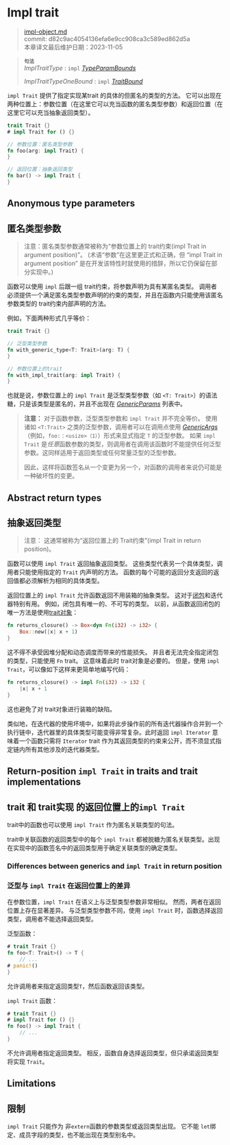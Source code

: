 # Impl trait

>[impl-object.md](https://github.com/rust-lang/reference/blob/master/src/types/impl-object.md)\
>commit: d82c9ac4054136efa6e9cc908ca3c589ed862d5a \
>本章译文最后维护日期：2023-11-05

> **<sup>句法</sup>**\
> _ImplTraitType_ : `impl` [_TypeParamBounds_]
>
> _ImplTraitTypeOneBound_ : `impl` [_TraitBound_]

`impl Trait` 提供了指定实现某trait 的具体的但匿名的类型的方法。
它可以出现在两种位置上：参数位置（在这里它可以充当函数的匿名类型参数）和返回位置（在这里它可以充当抽象返回类型）。

```rust
trait Trait {}
# impl Trait for () {}

// 参数位置：匿名类型参数
fn foo(arg: impl Trait) {
}

// 返回位置：抽象返回类型
fn bar() -> impl Trait {
}
```
## Anonymous type parameters
## 匿名类型参数

> 注意：匿名类型参数通常被称为“参数位置上的 trait约束(impl Trait in argument position)”。
(术语“参数”在这里更正式和正确，但 “impl Trait in argument position” 是在开发该特性时就使用的措辞，所以它仍保留在部分实现中。)

函数可以使用 `impl` 后跟一组 trait约束，将参数声明为具有某匿名类型。
调用者必须提供一个满足匿名类型参数声明的约束的类型，并且在函数内只能使用该匿名参数类型的 trait约束内部声明的方法。

例如，下面两种形式几乎等价：

```rust
trait Trait {}

// 泛型类型参数
fn with_generic_type<T: Trait>(arg: T) {
}

// 参数位置上的trait
fn with_impl_trait(arg: impl Trait) {
}
```

也就是说，参数位置上的 `impl Trait` 是泛型类型参数（如 `<T: Trait>`）的语法糖，只是该类型是匿名的，并且不出现在 [_GenericParams_] 列表中。

> **注意：**
>对于函数参数，泛型类型参数和 `impl Trait` 并不完全等价。
>使用诸如 `<T:Trait>` 之类的泛型参数，调用者可以在调用点使用 [_GenericArgs_]（例如，`foo:：<usize>（1）`）形式来显式指定 `T` 的泛型参数。
>如果 `impl Trait` 是*任意*函数参数的类型，则调用者在调用该函数时不能提供任何泛型参数。这同样适用于返回类型或任何常量泛型的泛型参数。
>
>因此，这样将函数签名从一个变更为另一个，对函数的调用者来说仍可能是一种破坏性的变更。

## Abstract return types
## 抽象返回类型

> 注意： 这通常被称为“返回位置上的 Trait约束”(impl Trait in return position)。

函数可以使用 `impl Trait` 返回抽象返回类型。
这些类型代表另一个具体类型，调用者只能使用指定的 `Trait` 内声明的方法。
函数的每个可能的返回分支返回的返回值都必须解析为相同的具体类型。

返回位置上的 `impl Trait` 允许函数返回不用装箱的抽象类型。
这对于[闭包][closures]和迭代器特别有用。
例如，闭包具有唯一的、不可写的类型。
以前，从函数返回闭包的唯一方法是使用[trait对象][trait object]：

```rust
fn returns_closure() -> Box<dyn Fn(i32) -> i32> {
    Box::new(|x| x + 1)
}
```

这不得不承受因堆分配和动态调度而带来的性能损失。
并且者无法完全指定闭包的类型，只能使用 `Fn` trait。
这意味着此时 trait对象是必要的。
但是，使用 `impl Trait`，可以像如下这样来更简单地编写代码：

```rust
fn returns_closure() -> impl Fn(i32) -> i32 {
    |x| x + 1
}
```

这也避免了对 trait对象进行装箱的缺陷。

类似地，在迭代器的使用坏境中，如果将此步操作前的所有迭代器操作合并到一个执行链中，迭代器里的具体类型可能变得非常复杂。此时返回 `impl Iterator` 意味着一个函数只需将 `Iterator` trait 作为其返回类型的约束来公开，而不须显式指定链内所有其他涉及的迭代器类型。

## Return-position `impl Trait` in traits and trait implementations
## trait 和 trait实现 的返回位置上的`impl Trait`

trait中的函数也可以使用 `impl Trait` 作为匿名关联类型的句法。

trait中关联函数的返回类型中的每个 `impl Trait` 都被脱糖为匿名关联类型。出现在实现中的函数签名中的返回类型用于确定关联类型的确定类型。

### Differences between generics and `impl Trait` in return position
### 泛型与 `impl Trait` 在返回位置上的差异

在参数位置，`impl Trait` 在语义上与泛型类型参数非常相似。
然而，两者在返回位置上存在显著差异。
与泛型类型参数不同，使用 `impl Trait` 时，函数选择返回类型，调用者不能选择返回类型。

泛型函数：
```rust
# trait Trait {}
fn foo<T: Trait>() -> T {
    // ...
# panic!()
}
```
允许调用者来指定返回类型`T`，然后函数返回该类型。

`impl Trait` 函数：
```rust
# trait Trait {}
# impl Trait for () {}
fn foo() -> impl Trait {
    // ...
}
```
不允许调用者指定返回类型。
相反，函数自身选择返回类型，但只承诺返回类型将实现 `Trait`。

## Limitations
## 限制

`impl Trait` 只能作为 非`extern`函数的参数类型或返回类型出现。
它不能 `let`绑定、成员字段的类型，也不能出现在类型别名中。

[closures]: closure.md
[_GenericArgs_]: ../paths.md#paths-in-expressions
[_GenericParams_]: ../items/generics.md
[_TraitBound_]: ../trait-bounds.md
[trait object]: trait-object.md
[_TypeParamBounds_]: ../trait-bounds.md
